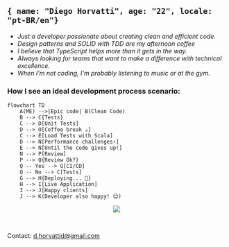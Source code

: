## ```{ name: "Diego Horvatti", age: "22", locale: "pt-BR/en"}```

- *Just a developer passionate about creating clean and efficient code.*
- *Design patterns and SOLID with TDD are my afternoon coffee*
- *I believe that TypeScript helps more than it gets in the way.*
- *Always looking for teams that want to make a difference with technical excellence.*
- *When I'm not coding, I'm probably listening to music or at the gym.*

### How I see an ideal development process scenario:


```mermaid
flowchart TD
    A(ME) -->|Epic code| B(Clean Code)
    B --> C{Tests}
    C --> D[Unit Tests]
    D --> O[Coffee break ☕]
    C --> E[Load Tests with Scala]
    D --> N[Performance challenges⚡]
    E --> N[Until the code gives up!]
    N --> P[Review]
    P --> Q{Review Ok?}
    Q -- Yes --> G[CI/CD]
    Q -- No --> C[Tests]
    G --> H{Deploying... 🚀}
    H --> I[Live Application]
    I --> J[Happy clients]
    J --> K(Developer also happy! 😊)
```
<p align=center>
  <a href="https://skillicons.dev">
    <img src="https://skillicons.dev/icons?i=apple,bash,bun,typescript,rust,nodejs,react,express,elysia,prisma,graphql,postgresql,mongodb,redis,firebase,actix,docker,cloudflare,aws,gcp,mui,vscode" />
  </a>
</p>

<br />

Contact: d.horvattid@gmail.com
